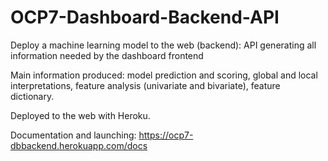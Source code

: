 # OCP7-Dashboard-Backend-API
Deploy a machine learning model to the web (backend): API generating all information needed by the dashboard frontend

Main information produced: model prediction and scoring, global and local interpretations, feature analysis (univariate and bivariate), feature dictionary.

Deployed to the web with Heroku.

Documentation and launching: https://ocp7-dbbackend.herokuapp.com/docs
